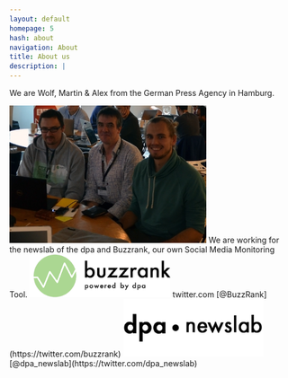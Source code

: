 ```yaml
---
layout: default
homepage: 5
hash: about
navigation: About
title: About us
description: |
---
```


We are Wolf, Martin & Alex from the German Press Agency in Hamburg.

<img src="img/group.jpg" width="350px">
We are working for the newslab of the dpa and Buzzrank, our own Social Media Monitoring Tool.


<img width="250" alt="Buzzrank Logo" src="https://raw.githubusercontent.com/dpa-newslab/bbc-newshack-2017/master/img/logo-dpa.png">
twitter.com
[@BuzzRank](https://twitter.com/buzzrank)


<img width="250" alt="Newslab Logo" src="https://raw.githubusercontent.com/dpa-newslab/bbc-newshack-2017/master/img/newslab-logo-black.png">
[@dpa_newslab](https://twitter.com/dpa_newslab)






